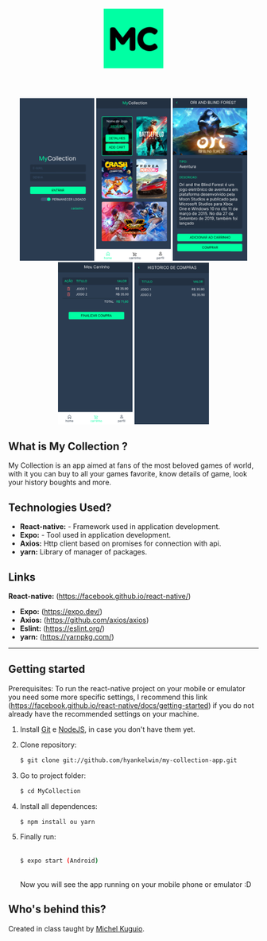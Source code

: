 <h1 align="center">
<br>
  <img src="MyCollection/assets/icon.png" alt="MyCollection" width="120">
<br>
<br>
</h1>

<p align="center">
  <img src="MyCollection/assets/screenshots/screenshot_1.png" width="150"/>
  <img src="MyCollection/assets/screenshots/screenshot_2.png" width="150"/>
  <img src="MyCollection/assets/screenshots/screenshot_3.png" width="150"/> 
  <img src="MyCollection/assets/screenshots/screenshot_4.png" width="150"/>
  <img src="MyCollection/assets/screenshots/screenshot_5.png" width="150"/>
</p>

<!-- What is: -->

## What is My Collection ?
 
My Collection is an app aimed at fans of the most beloved games
of world, with it you can buy to all your games favorite, know details of game, look your history boughts and more.

<!-- Tecnologics: -->

## Technologies Used?

- **React-native:** - Framework used in application development.
- **Expo:** - Tool used in application development.
- **Axios:** Http client based on promises for connection with api.
- **yarn:** Library of manager of packages.

<!-- Links: -->

## Links

**React-native:** (https://facebook.github.io/react-native/)

- **Expo:** (https://expo.dev/)
- **Axios:** (https://github.com/axios/axios)
- **Eslint:** (https://eslint.org/)
- **yarn:** (https://yarnpkg.com/)

---

<!-- Get Started / Install: -->

## Getting started

Prerequisites: To run the react-native project on your mobile or emulator you need some
more specific settings, I recommend this link
(https://facebook.github.io/react-native/docs/getting-started) if you do not already have the recommended settings on your machine.

1. Install
   [Git](http://git-scm.com/downloads) e
   [NodeJS](http://nodejs.org/download/),
   in case you don't have them yet.

2. Clone repository:

   ```sh
   $ git clone git://github.com/hyankelwin/my-collection-app.git
   ```

3. Go to project folder:

   ```sh
   $ cd MyCollection
   ```

4. Install all dependences:

   ```sh
   $ npm install ou yarn
   ```

5. Finally run:

   ```sh

   $ expo start (Android)
 
   ```

   Now you will see the app running on your mobile phone or emulator :D

<!-- Create by: -->

## Who's behind this?

Created in class taught by [Michel Kuguio](https://github.com/misaku).
